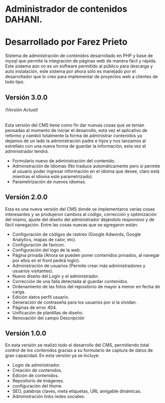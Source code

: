# Administrador de contenidos DAHANI.
# Desarrollado por Farez Prieto

Sistema de administración de contenidos desarrollado en PHP y base de mysql que permite la integración de páginas web de manera fácil y rápida. Este sistema aún no es un software permitido al público para descarga y auto instalación, este sistema por ahora sólo es manejado por el desarrollador que lo creo para implementar de proyectos web a clientes de todo tipo.

## Versión 3.0.0 
###### (Versión Actual)

Esta versión del CMS tiene como fin dar nuevas cosas que se tenian pensadas al momento de iniciar el desarrollo, esta vez el aplicativo de reformo y cambió totalmente la forma de administrar contenidos ya dejamos de un lado la administración padre e hijos y nos lanzamos al estrellato con una nueva forma de guardar la información, esta vez el administrador tendrá.

* Formulario nuevo de administración del contenido.
* Administración de Idiomas (No traduce automáticamente pero si permite al usuario poder ingresar información en el idioma que desee, claro está mientras el idioma esté parametrizado).
* Parametrización de nuevos idiomas.


## Versión 2.0.0 

Esta es una nueva versión del CMS donde se implementaros varias cosas interesantes y se produjeron cambios al código, corrección y optimización del mismo, ajuste del diseño del administrador dejándolo responsivo y de fácil navegación. Entre las cosas nuevas que se agregaron están:

* Configuración de códigos de rastreo (Google Adwords, Google Analytics, mapas de calor, etc).
* Configuración de favicon.
* Configuración del logo de la web.
* Página privada (Ahora se pueden poner contenidos privados, al navegar por ellos en el front pedirá login).
* Administración de usuarios (Permite crear más administradores y usuarios visitantes).
* Nuevo diseño del Login y el administrador.
* Corrección de una falla detectada al guardar contenidos.
* Ordenamiento de las fotos del repositorio de mayor a menor en fecha de carga.
* Edición datos perfil usuario.
* Generación de contraseña para los usuarios por si la olvidan.
* Páginas de error 404.
* Unificación de plantillas de diseño.
* Renovación del campo Descripción

## Versión 1.0.0

En esta versión se realizó todo el desarrollo del CMS, permitiendo total control de los contenidos gracias a su formulario de captura de datos de gran capacidad. En esta versión ya se incluye:

* Login de administrador.
* Creación de contenidos.
* Edición de contenidos.
* Repositorio de imágenes.
* configuración del Home.
* SEO, palabras claves, meta etiquetas, URL amigable dinámicas.
* Administración links redes sociales.

